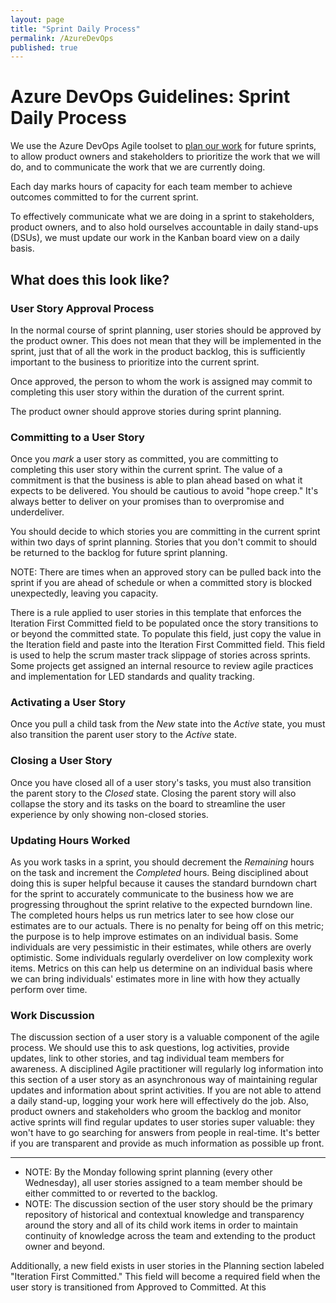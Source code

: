 ```yaml
---
layout: page
title: "Sprint Daily Process"
permalink: /AzureDevOps
published: true
---
```


# Azure DevOps Guidelines: Sprint Daily Process

We use the Azure DevOps Agile toolset to [plan our work](./AzDO.Guidelines.SprintPlanning.md) for future sprints, to allow product owners and stakeholders to prioritize the work that we will do, and to communicate the work that we are currently doing.

Each day marks hours of capacity for each team member to achieve outcomes committed to for the current sprint.

To effectively communicate what we are doing in a sprint to stakeholders, product owners, and to also hold ourselves accountable in daily stand-ups (DSUs), we must update our work in the Kanban board view on a daily basis.

## What does this look like?

### User Story Approval Process

In the normal course of sprint planning, user stories should be approved by the product owner. This does not mean that they will be implemented in the sprint, just that of all the work in the product backlog, this is sufficiently important to the business to prioritize into the current sprint.

Once approved, the person to whom the work is assigned may commit to completing this user story within the duration of the current sprint.

The product owner should approve stories during sprint planning.

### Committing to a User Story

Once you _mark_ a user story as committed, you are committing to completing this user story within the current sprint.  The value of a commitment is that the business is able to plan ahead based on what it expects to be delivered.  You should be cautious to avoid "hope creep."  It's always better to deliver on your promises than to overpromise and underdeliver.

You should decide to which stories you are committing in the current sprint within two days of sprint planning.  Stories that you don't commit to should be returned to the backlog for future sprint planning.

NOTE: There are times when an approved story can be pulled back into the sprint if you are ahead of schedule or when a committed story is blocked unexpectedly, leaving you capacity.

There is a rule applied to user stories in this template that enforces the Iteration First Committed field to be populated once the story transitions to or beyond the committed state.  To populate this field, just copy the value in the Iteration field and paste into the Iteration First Committed field.  This field is used to help the scrum master track slippage of stories across sprints.  Some projects get assigned an internal resource to review agile practices and implementation for LED standards and quality tracking.

### Activating a User Story

Once you pull a child task from the _New_ state into the _Active_ state, you must also transition the parent user story to the _Active_ state.

### Closing a User Story

Once you have closed all of a user story's tasks, you must also transition the parent story to the _Closed_ state.
Closing the parent story will also collapse the story and its tasks on the board to streamline the user experience by only showing non-closed stories.

### Updating Hours Worked

As you work tasks in a sprint, you should decrement the _Remaining_ hours on the task and increment the _Completed_ hours.  Being disciplined about doing this is super helpful because it causes the standard burndown chart for the sprint to accurately communicate to the business how we are progressing throughout the sprint relative to the expected burndown line.  The completed hours helps us run metrics later to see how close our estimates are to our actuals.  There is no penalty for being off on this metric; the purpose is to help improve estimates on an individual basis.  Some individuals are very pessimistic in their estimates, while others are overly optimistic.  Some individuals regularly overdeliver on low complexity work items.  Metrics on this can help us determine on an individual basis where we can bring individuals' estimates more in line with how they actually perform over time.

### Work Discussion

The discussion section of a user story is a valuable component of the agile process.  We should use this to ask questions, log activities, provide updates, link to other stories, and tag individual team members for awareness.
A disciplined Agile practitioner will regularly log information into this section of a user story as an asynchronous way of maintaining regular updates and information about sprint activities.  If you are not able to attend a daily stand-up, logging your work here will effectively do the job.
Also, product owners and stakeholders who groom the backlog and monitor active sprints will find regular updates to user stories super valuable: they won't have to go searching for answers from people in real-time.  It's better if you are transparent and provide as much information as possible up front.

<!--## Bugs-->

--------------

- NOTE: By the Monday following sprint planning (every other Wednesday), all user stories assigned to a team member should be either committed to or reverted to the backlog.
- NOTE: The discussion section of the user story should be the primary repository of historical and contextual knowledge and transparency around the story and all of its child work items in order to maintain continuity of knowledge across the team and extending to the product owner and beyond.

Additionally, a new field exists in user stories in the Planning section labeled "Iteration First Committed."  This field will become a required field when the user story is transitioned from Approved to Committed.  At this
